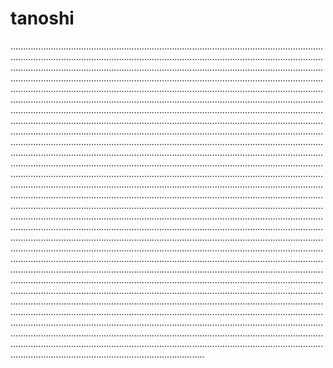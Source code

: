 # tanoshi
.........................................................................................................................................................................................................................................................................................................................................................................................................................................................................................................................................................................................................................................................................................................................................................................................................................................................................................................................................................................................................................................................................................................................................................................................................................................................................................................................................................................................................................................................................................................................................................................................................................................................................................................................................................................................................................................................................................................................................................................................................................................................................................................................................................................................................................................................................................................................................................................................................................................................................................................................................................................................................................................................................................................................................................................................................................................................................................................................................................................................................................................................................................................................................................................................................................................................................................................................................................................................................................................................................................................................................................................................................................................................................................................................................................................................................................